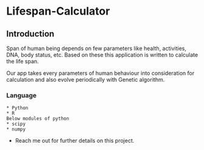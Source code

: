 # Lifespan-Calculator

## Introduction
Span of human being depends on few parameters like health, activities, DNA, body status, etc. Based on these this application is written to calculate the life span.

Our app takes every parameters of human behaviour into consideration for calculation and also evolve periodically with Genetic algorithm.

### Language 

```
* Python
* R
Below modules of python
* scipy 
* numpy 
```

* Reach me out for further details on this project.
